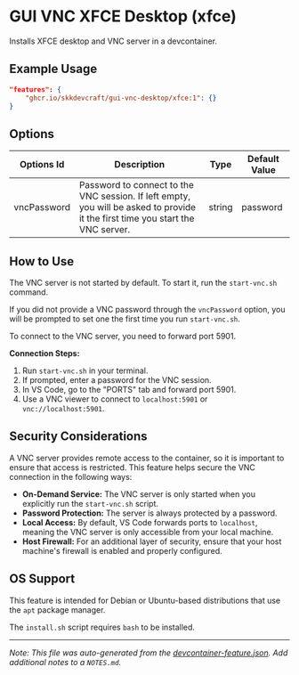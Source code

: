 
# GUI VNC XFCE Desktop (xfce)

Installs XFCE desktop and VNC server in a devcontainer.

## Example Usage

```json
"features": {
    "ghcr.io/skkdevcraft/gui-vnc-desktop/xfce:1": {}
}
```

## Options

| Options Id | Description | Type | Default Value |
|-----|-----|-----|-----|
| vncPassword | Password to connect to the VNC session. If left empty, you will be asked to provide it the first time you start the VNC server. | string | password |

## How to Use

The VNC server is not started by default. To start it, run the `start-vnc.sh` command.

If you did not provide a VNC password through the `vncPassword` option, you will be prompted to set one the first time you run `start-vnc.sh`.

To connect to the VNC server, you need to forward port 5901.

**Connection Steps:**

1.  Run `start-vnc.sh` in your terminal.
2.  If prompted, enter a password for the VNC session.
3.  In VS Code, go to the "PORTS" tab and forward port 5901.
4.  Use a VNC viewer to connect to `localhost:5901` or `vnc://localhost:5901`.

## Security Considerations

A VNC server provides remote access to the container, so it is important to ensure that access is restricted. This feature helps secure the VNC connection in the following ways:

- **On-Demand Service:** The VNC server is only started when you explicitly run the `start-vnc.sh` script.
- **Password Protection:** The server is always protected by a password.
- **Local Access:** By default, VS Code forwards ports to `localhost`, meaning the VNC server is only accessible from your local machine.
- **Host Firewall:** For an additional layer of security, ensure that your host machine's firewall is enabled and properly configured.

## OS Support

This feature is intended for Debian or Ubuntu-based distributions that use the `apt` package manager.

The `install.sh` script requires `bash` to be installed.

---

_Note: This file was auto-generated from the [devcontainer-feature.json](devcontainer-feature.json).  Add additional notes to a `NOTES.md`._
